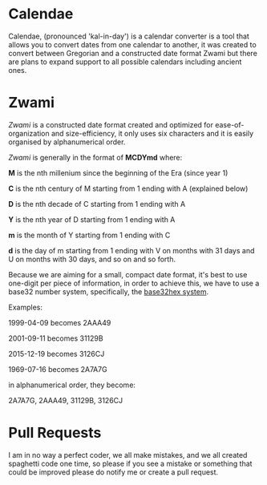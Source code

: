 # Calendae
Calendae, (pronounced 'kal-in-day') is a calendar converter is a tool that allows you to convert dates from one calendar to another, it was created to convert between Gregorian and a constructed date format Zwami but there are plans to expand support to all possible calendars including ancient ones.
# Zwami
*Zwami* is a constructed date format created and optimized for ease-of-organization and size-efficiency, it only uses six characters and it is easily organised by alphanumerical order.

*Zwami* is generally in the format of **MCDYmd** where:

**M** is the nth millenium since the beginning of the Era (since year 1)

**C** is the nth century of M starting from 1 ending with A (explained below)

**D** is the nth decade of C starting from 1 ending with A

**Y** is the nth year of D starting from 1 ending with A

**m** is the month of Y starting from 1 ending with C

**d** is the day of m starting from 1 ending with V on months with 31 days and U on months with 30 days, and so on and so forth.

Because we are aiming for a small, compact date format, it's best to use one-digit per piece of information, in order to achieve this, we have to use a base32 number system, specifically, the [base32hex system](https://en.wikipedia.org/wiki/Base32#base32hex).

Examples:

1999-04-09 becomes 2AAA49

2001-09-11 becomes 31129B

2015-12-19 becomes 3126CJ

1969-07-16 becomes 2A7A7G

in alphanumerical order, they become:

2A7A7G, 2AAA49, 31129B, 3126CJ
# Pull Requests
I am in no way a perfect coder, we all make mistakes, and we all created spaghetti code one time, so please if you see a mistake or something that could be improved please do notify me or create a pull request.
